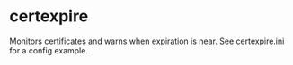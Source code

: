 # certexpire
Monitors certificates and warns when expiration is near. See certexpire.ini for a config example. 
